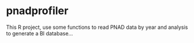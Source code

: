# pnadprofiler
This R project, use some functions to read PNAD data by year and analysis to generate a BI database...
